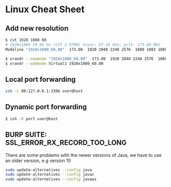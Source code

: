 # Linux Cheat Sheet

## Add new resolution

```bash
$ cvt 1920 1080 60
# 1920x1080 59.96 Hz (CVT 2.07M9) hsync: 67.16 kHz; pclk: 173.00 MHz
Modeline "1920x1080_60.00"  173.00  1920 2048 2248 2576  1080 1083 1088 1120 -hsync +vsync

$ xrandr --newmode "1920x1080_60.00"  173.00  1920 2048 2248 2576  1080 1083 1088 1120 -hsync +vsync
$ xrandr --addmode Virtual1 1920x1080_60.00
```
## Local port forwarding

```bash
ssh -L 80:127.0.0.1:3306 user@host
```

## Dynamic port forwarding

```bash
$ ssh -D port user@host
```
## BURP SUITE: SSL_ERROR_RX_RECORD_TOO_LONG

There are some problems with the newer versions of Java, we have to use an older version, e.g version 10

```bash
sudo update-alternatives --config java
sudo update-alternatives --config javac
sudo update-alternatives --config javaws
```
